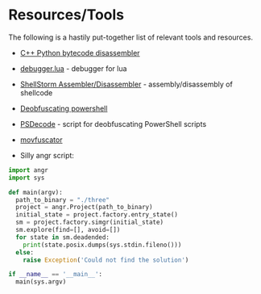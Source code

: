 # Resources/Tools

The following is a hastily put-together list of relevant tools and resources.

- [C++ Python bytecode disassembler](https://github.com/zrax/pycdc)
- [debugger.lua](https://github.com/slembcke/debugger.lua) - debugger for lua 
- [ShellStorm Assembler/Disassembler](https://shell-storm.org/online/Online-Assembler-and-Disassembler/) - assembly/disassembly of shellcode
- [Deobfuscating powershell](https://www.cynet.com/attack-techniques-hands-on/powershell-obfuscation-demystified-series-chapter-2-concatenation-and-base64-encoding/)
- [PSDecode](https://github.com/R3MRUM/PSDecode) - script for deobfuscating PowerShell scripts
- [movfuscator](https://github.com/xoreaxeaxeax/movfuscator/)

- Silly angr script:

```python
import angr
import sys

def main(argv):
  path_to_binary = "./three"
  project = angr.Project(path_to_binary)
  initial_state = project.factory.entry_state()
  sm = project.factory.simgr(initial_state)
  sm.explore(find=[], avoid=[])  
  for state in sm.deadended:
    print(state.posix.dumps(sys.stdin.fileno()))
  else:
    raise Exception('Could not find the solution')

if __name__ == '__main__':
  main(sys.argv)
```
